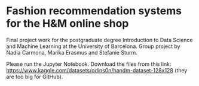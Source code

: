# Fashion recommendation systems for the H&M online shop
Final project work for the postgraduate degree Introduction to Data Science and Machine Learning at the University of Barcelona. Group project by Nadia Carmona, Marika Erasmus and Stefanie Sturm. 

Please run the Jupyter Notebook. Download the files from this link: https://www.kaggle.com/datasets/odins0n/handm-dataset-128x128 (they are too big for GitHub). 
